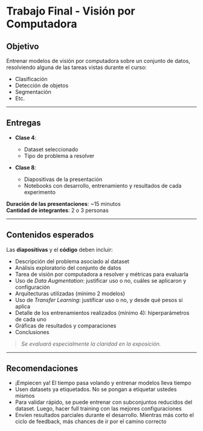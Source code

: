 # Trabajo Final - Visión por Computadora

## Objetivo

Entrenar modelos de visión por computadora sobre un conjunto de datos, resolviendo alguna de las tareas vistas durante el curso:

- Clasificación
- Detección de objetos
- Segmentación
- Etc.

---

## Entregas

- **Clase 4**:  
  - Dataset seleccionado  
  - Tipo de problema a resolver  

- **Clase 8**:  
  - Diapositivas de la presentación  
  - Notebooks con desarrollo, entrenamiento y resultados de cada experimento  

**Duración de las presentaciones**: ~15 minutos  
**Cantidad de integrantes**: 2 o 3 personas

---

## Contenidos esperados

Las **diapositivas** y el **código** deben incluir:

- Descripción del problema asociado al dataset
- Análisis exploratorio del conjunto de datos
- Tarea de visión por computadora a resolver y métricas para evaluarla
- Uso de *Data Augmentation*: justificar uso o no, cuáles se aplicaron y configuración
- Arquitecturas utilizadas (mínimo 2 modelos)
- Uso de *Transfer Learning*: justificar uso o no, y desde qué pesos si aplica
- Detalle de los entrenamientos realizados (mínimo 4): hiperparámetros de cada uno
- Gráficas de resultados y comparaciones
- Conclusiones

> *Se evaluará especialmente la claridad en la exposición.*

---

## Recomendaciones

- ¡Empiecen ya! El tiempo pasa volando y entrenar modelos lleva tiempo
- Usen datasets ya etiquetados. No se pongan a etiquetar ustedes mismos
- Para validar rápido, se puede entrenar con subconjuntos reducidos del dataset. Luego, hacer full training con las mejores configuraciones
- Envíen resultados parciales durante el desarrollo. Mientras más corto el ciclo de feedback, más chances de ir por el camino correcto


